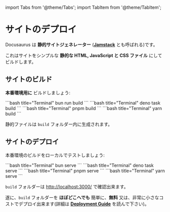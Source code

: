 import Tabs from '@theme/Tabs';
import TabItem from '@theme/TabItem';

# サイトのデプロイ

Docusaurus は **静的サイトジェネレーター** (**[Jamstack](https://jamstack.org/)** とも呼ばれる)です。

これはサイトをシンプルな **静的な HTML, JavaScript と CSS ファイル** にしてビルドします。

## サイトのビルド

**本番環境用に** ビルドしましょう:

<Tabs>
  <TabItem value="bun" label="Bun" default>
    ```bash title="Terminal"
    bun run build
    ```
  </TabItem>
  <TabItem value="deno" label="Deno">
    ```bash title="Terminal"
    deno task build
    ```
  </TabItem>
  <TabItem value="pnpm" label="pnpm">
    ```bash title="Terminal"
    pnpm build
    ```
  </TabItem>
  <TabItem value="yarn" label="yarn">
    ```bash title="Terminal"
    yarn build
    ```
  </TabItem>
</Tabs>

静的ファイルは `build` フォルダー内に生成されます。

## サイトのデプロイ

本番環境のビルドをローカルでテストしましょう:

<Tabs>
  <TabItem value="bun" label="Bun" default>
    ```bash title="Terminal"
    bun serve
    ```
  </TabItem>
  <TabItem value="deno" label="Deno">
    ```bash title="Terminal"
    deno task serve
    ```
  </TabItem>
  <TabItem value="pnpm" label="pnpm">
    ```bash title="Terminal"
    pnpm serve
    ```
  </TabItem>
  <TabItem value="yarn" label="yarn">
    ```bash title="Terminal"
    yarn serve
    ```
  </TabItem>
</Tabs>

`build` フォルダーは [http://localhost:3000/](http://localhost:3000/) で確認出来ます。

遂に、`build` フォルダーを **ほぼどこへでも** 簡単に、**無料** 又は、非常に小さなコストでデプロイ出来ます(詳細は **[Deployment Guide](https://docusaurus.io/docs/deployment)** を読んで下さい)。
